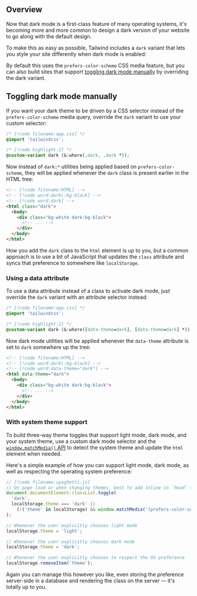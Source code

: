 ## Overview

Now that dark mode is a first-class feature of many operating systems, it's becoming more and more common to design a dark version of your website to go along with the default design.

To make this as easy as possible, Tailwind includes a `dark` variant that lets you style your site differently when dark mode is enabled:

By default this uses the `prefers-color-scheme` CSS media feature, but you can also build sites that support [toggling dark mode manually](#toggling-dark-mode-manually) by overriding the dark variant.

## Toggling dark mode manually

If you want your dark theme to be driven by a CSS selector instead of the `prefers-color-scheme` media query, override the `dark` variant to use your custom selector:

```css
/* [!code filename:app.css] */
@import 'tailwindcss';

/* [!code highlight:2] */
@custom-variant dark (&:where(.dark, .dark *));
```

Now instead of `dark:*` utilities being applied based on `prefers-color-scheme`, they will be applied whenever the `dark` class is present earlier in the HTML tree:

```html
<!-- [!code filename:HTML] -->
<!-- [!code word:dark\:bg-black] -->
<!-- [!code word:dark] -->
<html class="dark">
  <body>
    <div class="bg-white dark:bg-black">
      <!-- ... -->
    </div>
  </body>
</html>
```

How you add the `dark` class to the `html` element is up to you, but a common approach is to use a bit of JavaScript that updates the `class` attribute and syncs that preference to somewhere like `localStorage`.

### Using a data attribute

To use a data attribute instead of a class to activate dark mode, just override the `dark` variant with an attribute selector instead:

```css
/* [!code filename:app.css] */
@import 'tailwindcss';

/* [!code highlight:2] */
@custom-variant dark (&:where([data-theme=dark], [data-theme=dark] *));
```

Now dark mode utilities will be applied whenever the `data-theme` attribute is set to `dark` somewhere up the tree:

```html
<!-- [!code filename:HTML] -->
<!-- [!code word:dark\:bg-black] -->
<!-- [!code word:data-theme="dark"] -->
<html data-theme="dark">
  <body>
    <div class="bg-white dark:bg-black">
      <!-- ... -->
    </div>
  </body>
</html>
```

### With system theme support

To build three-way theme toggles that support light mode, dark mode, and your system theme, use a custom dark mode selector and the [`window.matchMedia()` API](https://developer.mozilla.org/en-US/docs/Web/API/Window/matchMedia) to detect the system theme and update the `html` element when needed.

Here's a simple example of how you can support light mode, dark mode, as well as respecting the operating system preference:

```js
// [!code filename:spaghetti.js]
// On page load or when changing themes, best to add inline in `head` to avoid FOUC
document.documentElement.classList.toggle(
  'dark',
  localStorage.theme === 'dark' ||
    (!('theme' in localStorage) && window.matchMedia('(prefers-color-scheme: dark)').matches)
);

// Whenever the user explicitly chooses light mode
localStorage.theme = 'light';

// Whenever the user explicitly chooses dark mode
localStorage.theme = 'dark';

// Whenever the user explicitly chooses to respect the OS preference
localStorage.removeItem('theme');
```

Again you can manage this however you like, even storing the preference server-side in a database and rendering the class on the server — it's totally up to you.
